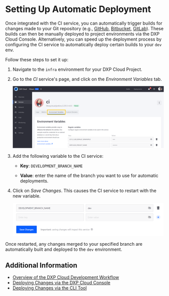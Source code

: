 # Setting Up Automatic Deployment

Once integrated with the CI service, you can automatically trigger builds for changes made to your Git repository (e.g., [GitHub](../getting-started/configuring-your-github-repository.md#integrating-with-the-jenkins-service), [Bitbucket](../getting-started/configuring-your-bitbucket-repository.md#connecting-bitbucket-to-your-jenkins-service), [GitLab](../getting-started/configuring-your-gitlab-repository.md#connecting-gitlab-to-your-jenkins-service)). These builds can then be manually deployed to project environments via the DXP Cloud Console. Alternatively, you can speed up the deployment process by configuring the CI service to automatically deploy certain builds to your `dev` env.

Follow these steps to set it up:

1. Navigate to the `infra` environment for your DXP Cloud Project.

1. Go to the *CI* service's page, and click on the *Environment Variables* tab.

   ![Go to the CI service's page, and click on the Environment Variables tab](./setting-up-automatic-deployment/images/01.png)

1. Add the following variable to the CI service:

   * **Key**: `DEVELOPMENT_BRANCH_NAME`

   * **Value**: enter the name of the branch you want to use for automatic deployments.

1. Click on *Save Changes*. This causes the CI service to restart with the new variable.

   ![After adding the DEVELOPMENT_BRANCH_NAME variable, click on Save Changes.](./setting-up-automatic-deployment/images/02.png)

Once restarted, any changes merged to your specified branch are automatically built and deployed to the `dev` environment.

## Additional Information

* [Overview of the DXP Cloud Development Workflow](./overview-of-the-dxp-cloud-deployment-workflow.md)
* [Deploying Changes via the DXP Cloud Console](./deploying-changes-via-the-dxp-cloud-console.md)
* [Deploying Changes via the CLI Tool](./deploying-changes-via-the-cli-tool.md)
